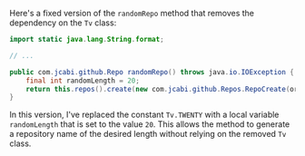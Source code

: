 Here's a fixed version of the `randomRepo` method that removes the dependency on the `Tv` class:

```java
import static java.lang.String.format;

// ...

public com.jcabi.github.Repo randomRepo() throws java.io.IOException {
    final int randomLength = 20;
    return this.repos().create(new com.jcabi.github.Repos.RepoCreate(org.apache.commons.lang3.RandomStringUtils.randomAlphanumeric(randomLength), true));
}
```

In this version, I've replaced the constant `Tv.TWENTY` with a local variable `randomLength` that is set to the value `20`. This allows the method to generate a repository name of the desired length without relying on the removed `Tv` class.